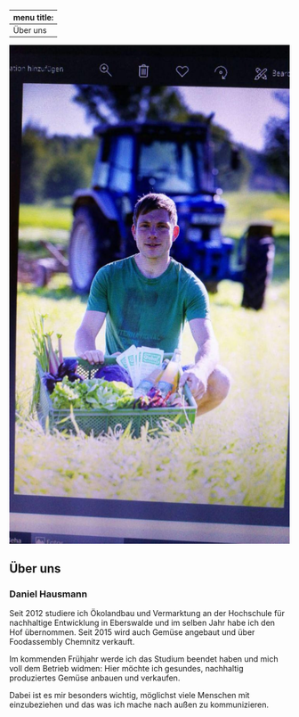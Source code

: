 |menu title: |
|------------|
|Über uns    |

![Out house](farmer_sitting.jpg)

## Über uns

### Daniel Hausmann

Seit 2012 studiere ich Ökolandbau und Vermarktung an der Hochschule für nachhaltige Entwicklung in Eberswalde und im selben Jahr habe ich den Hof übernommen. Seit 2015 wird auch Gemüse angebaut und über Foodassembly Chemnitz verkauft.

Im kommenden Frühjahr werde ich das Studium beendet haben und mich voll dem Betrieb widmen: Hier möchte ich gesundes, nachhaltig produziertes Gemüse anbauen und verkaufen.

Dabei ist es mir besonders wichtig, möglichst viele Menschen mit einzubeziehen und das was ich mache nach außen zu kommunizieren.
